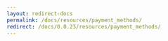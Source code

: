 ```yaml
---
layout: redirect-docs
permalink: /docs/resources/payment_methods/
redirect: /docs/0.0.23/resources/payment_methods/
---
```

